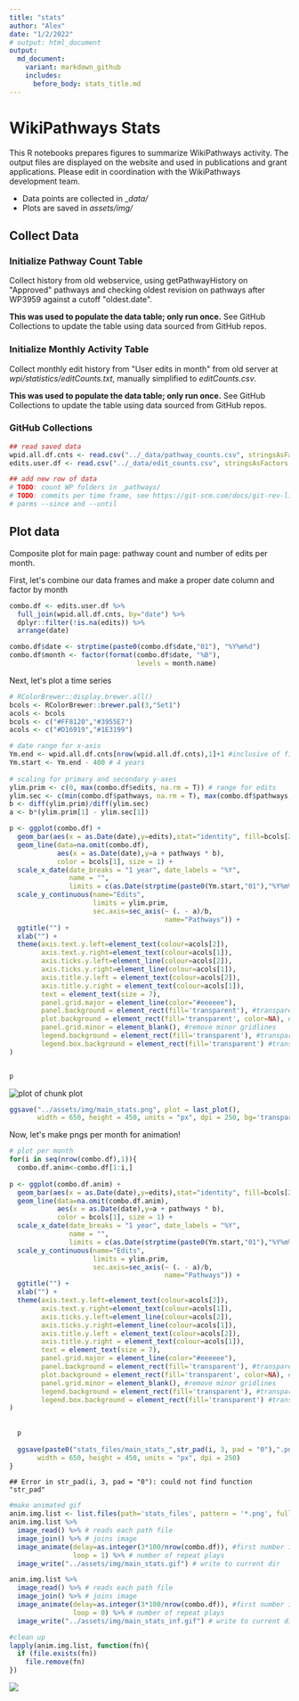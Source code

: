 ```yaml
---
title: "stats"
author: "Alex"
date: "1/2/2022"
# output: html_document
output:
  md_document:
    variant: markdown_github
    includes:
      before_body: stats_title.md
---
```




# WikiPathways Stats
This R notebooks prepares figures to summarize WikiPathways activity. The output files are displayed on the website and used in publications and grant applications. Please edit in coordination with the WikiPathways development team.

* Data points are collected in _*data/*
* Plots are saved in *assets/img/*
 


## Collect Data

### Initialize Pathway Count Table
Collect history from old webservice, using getPathwayHistory on "Approved" 
pathways and checking oldest revision on pathways after WP3959 against a 
cutoff "oldest.date". 

**This was used to populate the data table; only run once.** See GitHub 
Collections to update the table using data sourced from GitHub repos.



### Initialize Monthly Activity Table
Collect monthly edit history from "User edits in month" from old server at 
*wpi/statistics/editCounts.txt*, manually simplified to *editCounts.csv*.

**This was used to populate the data table; only run once.** See GitHub 
Collections to update the table using data sourced from GitHub repos.



### GitHub Collections


```r
## read saved data
wpid.all.df.cnts <- read.csv("../_data/pathway_counts.csv", stringsAsFactors = F)
edits.user.df <- read.csv("../_data/edit_counts.csv", stringsAsFactors = F)

## add new row of data
# TODO: count WP folders in _pathways/
# TODO: commits per time frame, see https://git-scm.com/docs/git-rev-list with
# parms --since and --until
```

## Plot data

Composite plot for main page: pathway count and number of edits per month.

First, let's combine our data frames and make a proper date column and factor by 
month

```r
combo.df <- edits.user.df %>%
  full_join(wpid.all.df.cnts, by="date") %>%
  dplyr::filter(!is.na(edits)) %>%
  arrange(date)

combo.df$date <- strptime(paste0(combo.df$date,"01"), "%Y%m%d")
combo.df$month <- factor(format(combo.df$date, "%B"),
                                levels = month.name)
```

Next, let's plot a time series

```r
# RColorBrewer::display.brewer.all()
bcols <- RColorBrewer::brewer.pal(3,"Set1")
acols <- bcols
bcols <- c("#FF8120","#3955E7")
acols <- c("#D16919","#1E3199")

# date range for x-axis
Ym.end <- wpid.all.df.cnts[nrow(wpid.all.df.cnts),1]+1 #inclusive of final month
Ym.start <- Ym.end - 400 # 4 years
  
# scaling for primary and secondary y-axes
ylim.prim <- c(0, max(combo.df$edits, na.rm = T)) # range for edits
ylim.sec <- c(min(combo.df$pathways, na.rm = T), max(combo.df$pathways, na.rm = T))    # range for pathways
b <- diff(ylim.prim)/diff(ylim.sec)
a <- b*(ylim.prim[1] - ylim.sec[1])

p <- ggplot(combo.df) +
  geom_bar(aes(x = as.Date(date),y=edits),stat="identity", fill=bcols[2]) +
  geom_line(data=na.omit(combo.df), 
            aes(x = as.Date(date),y=a + pathways * b), 
            color = bcols[1], size = 1) +
  scale_x_date(date_breaks = "1 year", date_labels = "%Y",
               name = "",
               limits = c(as.Date(strptime(paste0(Ym.start,"01"),"%Y%m%d")),as.Date(strptime(paste0(Ym.end,"01"),"%Y%m%d")))) +
  scale_y_continuous(name="Edits", 
                     limits = ylim.prim,
                     sec.axis=sec_axis(~ (. - a)/b, 
                                       name="Pathways")) +
  ggtitle("") +
  xlab("") +
  theme(axis.text.y.left=element_text(colour=acols[2]),
        axis.text.y.right=element_text(colour=acols[1]),
        axis.ticks.y.left=element_line(colour=acols[2]),
        axis.ticks.y.right=element_line(colour=acols[1]),
        axis.title.y.left = element_text(colour=acols[2]),
        axis.title.y.right = element_text(colour=acols[1]),
        text = element_text(size = 7),
        panel.grid.major = element_line(color="#eeeeee"), 
        panel.background = element_rect(fill='transparent'), #transparent panel bg
        plot.background = element_rect(fill='transparent', color=NA), #transparent plot bg
        panel.grid.minor = element_blank(), #remove minor gridlines
        legend.background = element_rect(fill='transparent'), #transparent legend bg
        legend.box.background = element_rect(fill='transparent') #transparent legend panel
)


p
```

![plot of chunk plot](figure/plot-1.png)


```r
ggsave("../assets/img/main_stats.png", plot = last_plot(), 
       width = 650, height = 450, units = "px", dpi = 250, bg='transparent')
```

Now, let's make pngs per month for animation!

```r
# plot per month
for(i in seq(nrow(combo.df),1)){
  combo.df.anim<-combo.df[1:i,]
  
p <- ggplot(combo.df.anim) +
  geom_bar(aes(x = as.Date(date),y=edits),stat="identity", fill=bcols[2]) +
  geom_line(data=na.omit(combo.df.anim), 
            aes(x = as.Date(date),y=a + pathways * b), 
            color = bcols[1], size = 1) +
  scale_x_date(date_breaks = "1 year", date_labels = "%Y",
               name = "",
               limits = c(as.Date(strptime(paste0(Ym.start,"01"),"%Y%m%d")),as.Date(strptime(paste0(Ym.end,"01"),"%Y%m%d")))) +
  scale_y_continuous(name="Edits", 
                     limits = ylim.prim,
                     sec.axis=sec_axis(~ (. - a)/b, 
                                       name="Pathways")) +
  ggtitle("") +
  xlab("") +
  theme(axis.text.y.left=element_text(colour=acols[2]),
        axis.text.y.right=element_text(colour=acols[1]),
        axis.ticks.y.left=element_line(colour=acols[2]),
        axis.ticks.y.right=element_line(colour=acols[1]),
        axis.title.y.left = element_text(colour=acols[2]),
        axis.title.y.right = element_text(colour=acols[1]),
        text = element_text(size = 7),
        panel.grid.major = element_line(color="#eeeeee"), 
        panel.background = element_rect(fill='transparent'), #transparent panel bg
        plot.background = element_rect(fill='transparent', color=NA), #transparent plot bg
        panel.grid.minor = element_blank(), #remove minor gridlines
        legend.background = element_rect(fill='transparent'), #transparent legend bg
        legend.box.background = element_rect(fill='transparent') #transparent legend panel
)
  
  
  p
  
  ggsave(paste0("stats_files/main_stats_",str_pad(i, 3, pad = "0"),".png"), plot = last_plot(), 
       width = 650, height = 450, units = "px", dpi = 250)
}
```

```
## Error in str_pad(i, 3, pad = "0"): could not find function "str_pad"
```

```r
#make animated gif
anim.img.list <- list.files(path='stats_files', pattern = '*.png', full.names = TRUE) 
anim.img.list %>% 
  image_read() %>% # reads each path file
  image_join() %>% # joins image
  image_animate(delay=as.integer(3*100/nrow(combo.df)), #first number is total seconds for all frames to play
                loop = 1) %>% # number of repeat plays
  image_write("../assets/img/main_stats.gif") # write to current dir

anim.img.list %>% 
  image_read() %>% # reads each path file
  image_join() %>% # joins image
  image_animate(delay=as.integer(3*100/nrow(combo.df)), #first number is total seconds for all frames to play
                loop = 0) %>% # number of repeat plays
  image_write("../assets/img/main_stats_inf.gif") # write to current dir

#clean up
lapply(anim.img.list, function(fn){
  if (file.exists(fn))
    file.remove(fn)
})
```
![](assets/img/main_stats.gif)
